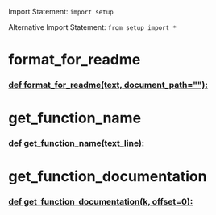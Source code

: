 Import Statement: `import setup`

Alternative Import Statement: `from setup import *`

# format_for_readme #

### [def format_for_readme(text, document_path=""):](./../setup.py#L218) ###

# get_function_name #

### [def get_function_name(text_line):](./../setup.py#L349) ###

# get_function_documentation #

### [def get_function_documentation(k, offset=0):](./../setup.py#L353) ###

